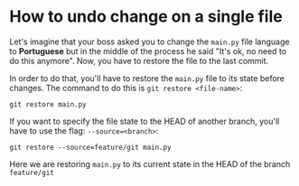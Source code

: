 # How to undo change on a single file

Let's imagine that your boss asked you to change the `main.py` file language to **Portuguese** but in the middle of the process he said "It's ok, no need to do this anymore". Now, you have to restore the file to the last commit.

In order to do that, you'll have to restore the `main.py` file to its state before changes. The command to do this is `git restore <file-name>`:

```shell
git restore main.py
```

If you want to specify the file state to the HEAD of another branch, you'll have to use the flag: `--source=<branch>`:

```shell
git restore --source=feature/git main.py
```

Here we are restoring `main.py` to its current state in the HEAD of the branch `feature/git`
